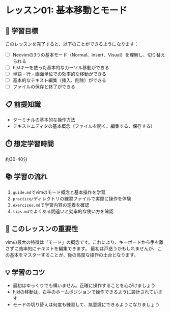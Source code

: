 # レッスン01: 基本移動とモード

## 🎯 学習目標

このレッスンを完了すると、以下のことができるようになります：

- [ ] Neovimの3つの基本モード（Normal、Insert、Visual）を理解し、切り替えられる
- [ ] hjklキーを使った基本的なカーソル移動ができる
- [ ] 単語・行・画面単位での効率的な移動ができる
- [ ] 基本的なテキスト編集（挿入、削除）ができる
- [ ] ファイルの保存と終了ができる

## 📋 前提知識

- ターミナルの基本的な操作方法
- テキストエディタの基本概念（ファイルを開く、編集する、保存する）

## ⏱️ 想定学習時間

約30-40分

## 📚 学習の流れ

1. `guide.md`でvimのモード概念と基本操作を学習
2. `practice/`ディレクトリの練習ファイルで実際に操作を体験
3. `exercises.md`で学習内容の定着を確認
4. `tips.md`でよくある間違いと効率的な使い方を確認

## 🔑 このレッスンの重要性

vimの最大の特徴は「モード」の概念です。これにより、キーボードから手を離さずに効率的にテキストを編集できます。
最初は戸惑うかもしれませんが、この基本をマスターすることが、後の高度な操作の土台となります。

## 💡 学習のコツ

- 最初はゆっくりでも構いません。正確に操作することを心がけましょう
- hjklの移動は、右手のホームポジションで操作できるように設計されています
- モードの切り替えは何度も練習して、無意識にできるようになりましょう